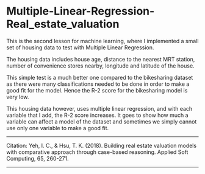 # Multiple-Linear-Regression-Real_estate_valuation

This is the second lesson for machine learning, where I implemented a small set of housing data to test with Multiple Linear Regression. 

The housing data includes house age, distance to the nearest MRT station, number of convenience stores nearby, longitude and latitude of the house. 

This simple test is a much better one compared to the bikesharing dataset as there were many classifications needed to be done in order to make a good fit for the model. Hence the R-2 score for the bikesharing model is very low.

This housing data however, uses multiple linear regression, and with each variable that I add, the R-2 score increases. It goes to show how much a variable can affect a model of the dataset and sometimes we simply cannot use only one variable to make a good fit. 


********************************************************
Citation:
Yeh, I. C., & Hsu, T. K. (2018). Building real estate valuation models with comparative approach through case-based reasoning. Applied Soft Computing, 65, 260-271.

********************************************************

